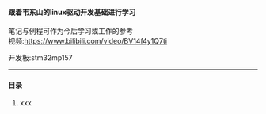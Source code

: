 #### 跟着韦东山的linux驱动开发基础进行学习
笔记与例程可作为今后学习或工作的参考  
视频:https://www.bilibili.com/video/BV14f4y1Q7ti

开发板:stm32mp157

---

#### 目录
1. xxx


